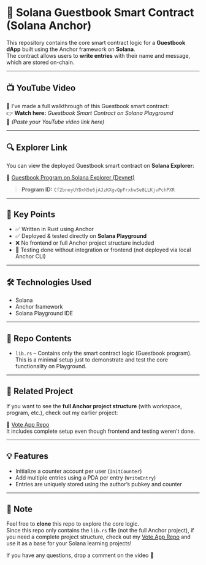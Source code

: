 # 📝 Solana Guestbook Smart Contract (Solana Anchor)

This repository contains the core smart contract logic for a **Guestbook dApp** built using the Anchor framework on **Solana**.  
The contract allows users to **write entries** with their name and message, which are stored on-chain.

---

## 📺 YouTube Video

🎥 I’ve made a full walkthrough of this Guestbook smart contract:  
👉 **Watch here:** *Guestbook Smart Contract on Solana Playground*  
🔗 *(Paste your YouTube video link here)*

---
## 🔍 Explorer Link

You can view the deployed Guestbook smart contract on **Solana Explorer**:

🔗 [Guestbook Program on Solana Explorer (Devnet)](https://explorer.solana.com/address/Cf2bnoyUYDxN5e6jAJzKXgvQpFrxhwSe8LLKjvPchPXR?ref=hub.despread.io&cluster=devnet)

> **Program ID:** `Cf2bnoyUYDxN5e6jAJzKXgvQpFrxhwSe8LLKjvPchPXR`
---

## 📌 Key Points

- ✅ Written in Rust using Anchor  
- ✅ Deployed & tested directly on **Solana Playground**  
- ❌ No frontend or full Anchor project structure included  
- 🧪 Testing done without integration or frontend (not deployed via local Anchor CLI)  

---

## 🛠️ Technologies Used

- Solana  
- Anchor framework  
- Solana Playground IDE  

---

## 📁 Repo Contents

- `lib.rs` – Contains only the smart contract logic (Guestbook program).  
  This is a minimal setup just to demonstrate and test the core functionality on Playground.

---

## 🔗 Related Project

If you want to see the **full Anchor project structure** (with workspace, program, etc.), check out my earlier project:

🔗 [Vote App Repo](https://github.com/jetharam07/Vote-app-smart-contract-solana)  
It includes complete setup even though frontend and testing weren’t done.

---

## 💡 Features

- Initialize a counter account per user (`InitCounter`)  
- Add multiple entries using a PDA per entry (`WriteEntry`)  
- Entries are uniquely stored using the author’s pubkey and counter  

---

## 🧠 Note

Feel free to **clone** this repo to explore the core logic.  
Since this repo only contains the `lib.rs` file (not the full Anchor project), if you need a complete project structure, check out my [Vote App Repo](https://github.com/jetharam07/Vote-app-smart-contract-solana) and use it as a base for your Solana learning projects!  

If you have any questions, drop a comment on the video 🚀
